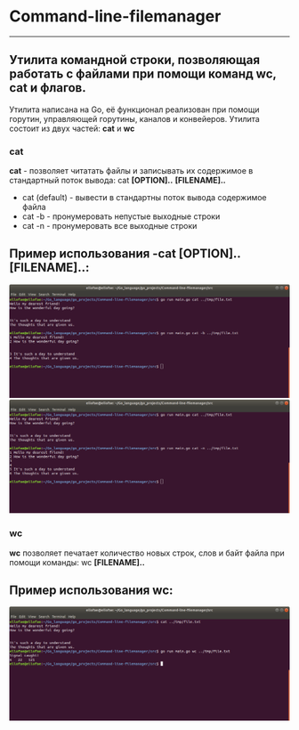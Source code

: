 # Command-line-filemanager
___________________________________

## Утилита командной строки, позволяющая работать с файлами при помощи команд **wc**, **cat** и флагов.

Утилита написана на Go, её функционал реализован при помощи горутин, управляющей горутины, каналов и конвейеров.
Утилита состоит из двух частей: **cat** и **wc**

### cat
**cat** - позволяет читатать файлы и записывать их содержимое в стандартный поток вывода: cat **[OPTION]..** **[FILENAME]..**
* cat (default) - вывести в стандартны поток вывода содержимое файла
* cat -b - пронумеровать непустые выходные строки
* cat -n - пронумеровать все выходные строки

## Пример использования -cat **[OPTION]..** **[FILENAME]..**:
![result1](https://github.com/ellofae/Command-line-filemanager/blob/main/img/Screenshot%20from%202023-04-02%2017-48-56.png?raw=true)
![result1](https://github.com/ellofae/Command-line-filemanager/blob/main/img/Screenshot%20from%202023-04-02%2017-49-07.png?raw=true)

### wc
**wc** позволяет печатает количество новых строк, слов и байт файла при помощи команды: wc **[FILENAME]..**

## Пример использования wc:
![result1](https://github.com/ellofae/Command-line-filemanager/blob/main/img/Screenshot%20from%202023-04-02%2017-48-07.png?raw=true)
